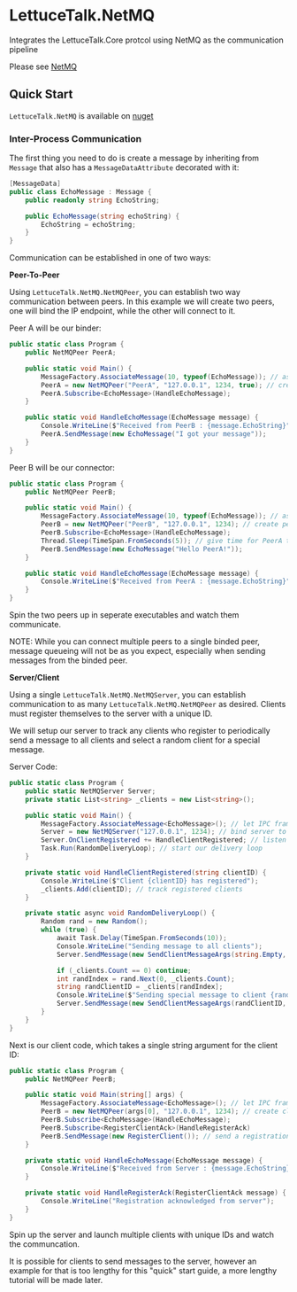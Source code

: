 # LettuceTalk.NetMQ
Integrates the LettuceTalk.Core protcol using NetMQ as the communication pipeline

Please see [NetMQ]()

## Quick Start
`LettuceTalk.NetMQ` is available on [nuget](https://www.nuget.org/packages/LettuceTalk.NetMQ)

### Inter-Process Communication
The first thing you need to do is create a message by inheriting from `Message` that also has a `MessageDataAttribute` decorated with it:

```csharp
[MessageData]
public class EchoMessage : Message {
    public readonly string EchoString;

    public EchoMessage(string echoString) {
        EchoString = echoString;
    }
}
```
Communication can be established in one of two ways:

**Peer-To-Peer**

Using `LettuceTalk.NetMQ.NetMQPeer`, you can establish two way communication between peers. In this example we will create two peers, one will bind the IP endpoint, while the other will connect to it.

Peer A will be our binder:

```csharp
public static class Program {
    public NetMQPeer PeerA;

    public static void Main() {
        MessageFactory.AssociateMessage(10, typeof(EchoMessage)); // associate EchoMessage with 10
        PeerA = new NetMQPeer("PeerA", "127.0.0.1", 1234, true); // create peer connection at localhost:1234, passing true to bind connection
        PeerA.Subscribe<EchoMessage>(HandleEchoMessage);
    }

    public static void HandleEchoMessage(EchoMessage message) {
        Console.WriteLine($"Received from PeerB : {message.EchoString}");
        PeerA.SendMessage(new EchoMessage("I got your message"));
    }
}
```

Peer B will be our connector:

```csharp
public static class Program {
    public NetMQPeer PeerB;

    public static void Main() {
        MessageFactory.AssociateMessage(10, typeof(EchoMessage)); // associate EchoMessage with 10
        PeerB = new NetMQPeer("PeerB", "127.0.0.1", 1234); // create peer connection at localhost:1234
        PeerB.Subscribe<EchoMessage>(HandleEchoMessage);
        Thread.Sleep(TimeSpan.FromSeconds(5)); // give time for PeerA to startup
        PeerB.SendMessage(new EchoMessage("Hello PeerA!"));
    }

    public static void HandleEchoMessage(EchoMessage message) {
        Console.WriteLine($"Received from PeerA : {message.EchoString}");
    }
}
```

Spin the two peers up in seperate executables and watch them communicate.

NOTE: While you can connect multiple peers to a single binded peer, message queueing will not be as you expect, especially when sending messages from the binded peer.

**Server/Client**

Using a single `LettuceTalk.NetMQ.NetMQServer`, you can establish communication to as many `LettuceTalk.NetMQ.NetMQPeer` as desired. Clients must register themselves to the server with a unique ID.

We will setup our server to track any clients who register to  periodically send a message to all clients and select a random client for a special message.

Server Code:

```csharp
public static class Program {
    public static NetMQServer Server;
    private static List<string> _clients = new List<string>();

    public static void Main() {
        MessageFactory.AssociateMessage<EchoMessage>(); // let IPC framework know about EchoMessage
        Server = new NetMQServer("127.0.0.1", 1234); // bind server to localhost:1234
        Server.OnClientRegistered += HandleClientRegistered; // listen for client registers
        Task.Run(RandomDeliveryLoop); // start our delivery loop
    }

    private static void HandleClientRegistered(string clientID) {
        Console.WriteLine($"Client {clientID} has registered");
        _clients.Add(clientID); // track registered clients
    }

    private static async void RandomDeliveryLoop() {
        Random rand = new Random();
        while (true) {
            await Task.Delay(TimeSpan.FromSeconds(10));
            Console.WriteLine("Sending message to all clients");
            Server.SendMessage(new SendClientMessageArgs(string.Empty, new EchoMessage("Hello from the server"))); // send a message to all clients by passing empty string for ID

            if (_clients.Count == 0) continue;
            int randIndex = rand.Next(0, _clients.Count);
            string randClientID = _clients[randIndex];
            Console.WriteLine($"Sending special message to client {randClientID}");
            Server.SendMessage(new SendClientMessageArgs(randClientID, new EchoMessage("Special Delivery from the server"))); // send a special message to random client ID
        }
    }
}
```

Next is our client code, which takes a single string argument for the client ID:

```csharp
public static class Program {
    public NetMQPeer PeerB;

    public static void Main(string[] args) {
        MessageFactory.AssociateMessage<EchoMessage>(); // let IPC framework know about EchoMessage
        PeerB = new NetMQPeer(args[0], "127.0.0.1", 1234); // create client connection at localhost:1234
        PeerB.Subscribe<EchoMessage>(HandleEchoMessage);
        PeerB.Subscribe<RegisterClientAck>(HandleRegisterAck)
        PeerB.SendMessage(new RegisterClient()); // send a registration message to the server
    }

    private static void HandleEchoMessage(EchoMessage message) {
        Console.WriteLine($"Received from Server : {message.EchoString}");
    }

    private static void HandleRegisterAck(RegisterClientAck message) {
        Console.WriteLine("Registration acknowledged from server");
    }
}
```

Spin up the server and launch multiple clients with unique IDs and watch the communcation.

It is possible for clients to send messages to the server, however an example for that is too lengthy for this "quick" start guide, a more lengthy tutorial will be made later.